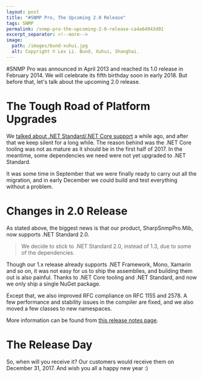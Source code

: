 ```yaml
---
layout: post
title: "#SNMP Pro, The Upcoming 2.0 Release"
tags: SNMP
permalink: /snmp-pro-the-upcoming-2-0-release-ca4a64943d01
excerpt_separator: <!--more-->
image:
  path: /images/bund-xuhui.jpg
  alt: Copyright © Lex Li. Bund, Xuhui, Shanghai.
---
```


#SNMP Pro was announced in April 2013 and reached its 1.0 release in February 2014. We will celebrate its fifth birthday soon in early 2018. But before that, let's talk about the upcoming 2.0 release.
<!--more-->

# The Tough Road of Platform Upgrades

We [talked about .NET Standard/.NET Core support](https://halfblood.pro/snmp-pro-goes-to-net-core-d3b3ebdc2750) a while ago, and after that we keep silent for a long while. The reason behind was the .NET Core tooling was not as mature as it should be in the first half of 2017. In the meantime, some dependencies we need were not yet upgraded to .NET Standard.

It was some time in September that we were finally ready to carry out all the migration, and in early December we could build and test everything without a problem.

# Changes in 2.0 Release

As stated above, the biggest news is that our product, SharpSnmpPro.Mib, now supports .NET Standard 2.0.

> We decide to stick to .NET Standard 2.0, instead of 1.3, due to some of the dependencies.

Though our 1.x release already supports .NET Framework, Mono, Xamarin and so on, it was not easy for us to ship the assemblies, and building them out is also painful. Thanks to .NET Core tooling and .NET Standard, and now we only ship a single NuGet package.

Except that, we also improved RFC compliance on RFC 1155 and 2578. A few performance and stability issues in the compiler are fixed, and we also moved a few classes to new namespaces.

More information can be found from [this release notes page](https://pro.sharpsnmp.com/support/release-notes.html#releases).

# The Release Day

So, when will you receive it? Our customers would receive them on December 31, 2017. And wish you all a happy new year :)
